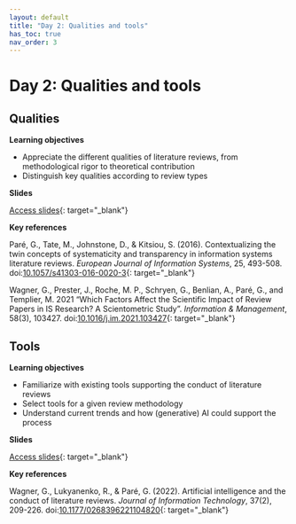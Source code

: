 ```yaml
---
layout: default
title: "Day 2: Qualities and tools"
has_toc: true
nav_order: 3
---
```


# Day 2: Qualities and tools

## Qualities

**Learning objectives**

- Appreciate the different qualities of literature reviews, from methodological rigor to theoretical contribution
- Distinguish key qualities according to review types

**Slides**

[Access slides](../output/03-qualities.html){: target="_blank"}

**Key references**

Paré, G., Tate, M., Johnstone, D., & Kitsiou, S. (2016). Contextualizing the twin concepts of systematicity and transparency in information systems literature reviews. *European Journal of Information Systems*, 25, 493-508. doi:[10.1057/s41303-016-0020-3](https://link.springer.com/article/10.1057/s41303-016-0020-3){: target="_blank"}

Wagner, G., Prester, J., Roche, M. P., Schryen, G., Benlian, A., Paré, G., and Templier, M. 2021 “Which Factors Affect the Scientific Impact of Review Papers in IS Research? A Scientometric Study”. *Information & Management*, 58(3), 103427. doi:[10.1016/j.im.2021.103427](https://www.sciencedirect.com/science/article/abs/pii/S037872062100001X){: target="_blank"}

## Tools

**Learning objectives**

- Familiarize with existing tools supporting the conduct of literature reviews
- Select tools for a given review methodology
- Understand current trends and how (generative) AI could support the process

**Slides**

[Access slides](../output/04-tools.html){: target="_blank"}

**Key references**

Wagner, G., Lukyanenko, R., & Paré, G. (2022). Artificial intelligence and the conduct of literature reviews. *Journal of Information Technology*, 37(2), 209-226. doi:[10.1177/0268396221104820](https://journals.sagepub.com/doi/full/10.1177/02683962211048201){: target="_blank"}